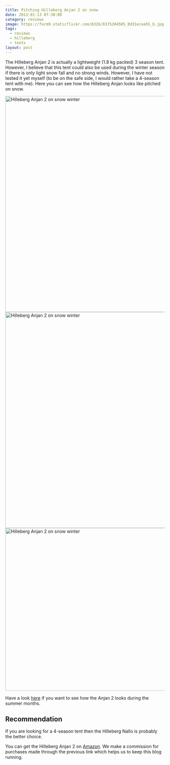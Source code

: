 ```yaml
---
title: Pitching Hilleberg Anjan 2 on snow
date: 2013-01-13 07:30:00
category: reviews
image: https://farm9.staticflickr.com/8326/8375204505_0d31ecaa55_b.jpg
tags:
  - reviews
  - hilleberg
  - tents
layout: post
---
```

The Hilleberg Anjan 2 is actually a lightweight (1.8 kg packed) 3 season tent. However, I believe that this tent could also be used during the winter season if there is only light snow fall and no strong winds. However, I have not tested it yet myself (to be on the safe side, I would rather take a 4-season tent with me). Here you can see how the Hilleberg Anjan looks like pitched on snow. 

<img src="https://farm9.staticflickr.com/8326/8375204505_0d31ecaa55_b.jpg" width="1024" height="683"  alt="Hilleberg Anjan 2 on snow winter">
<br>
<!--more-->

<img src="https://farm9.staticflickr.com/8044/8375200389_b7e26ba15e_b.jpg" width="1024" height="683" alt="Hilleberg Anjan 2 on snow winter">

<img src="https://farm9.staticflickr.com/8516/8375257223_013784b736_b.jpg" width="1024" height="515" alt="Hilleberg Anjan 2 on snow winter">

Have a look <a rel="nofollow" href="http://hikeventures.com/gear-review-hilleberg-anjan-for-the-summer/" target="_self">here</a> if you want to see how the Anjan 2 looks during the summer months.

## Recommendation
If you are looking for a 4-season tent then the Hilleberg Nallo is probably the better choice.

You can get the Hilleberg Anjan 2 on <a rel="nofollow" href="http://amzn.to/2wkYflB" target="_blank" >Amazon</a>. We make a commission for purchases made through the previous link which helps us to keep this blog running.
